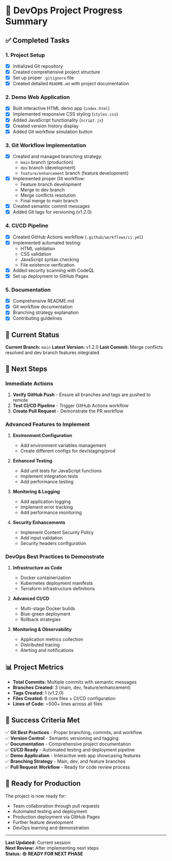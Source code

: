 # 🚀 DevOps Project Progress Summary

## ✅ Completed Tasks

### 1. Project Setup
- [x] Initialized Git repository
- [x] Created comprehensive project structure
- [x] Set up proper `.gitignore` file
- [x] Created detailed `README.md` with project documentation

### 2. Demo Web Application
- [x] Built interactive HTML demo app (`index.html`)
- [x] Implemented responsive CSS styling (`styles.css`)
- [x] Added JavaScript functionality (`script.js`)
- [x] Created version history display
- [x] Added Git workflow simulation button

### 3. Git Workflow Implementation
- [x] Created and managed branching strategy:
  - `main` branch (production)
  - `dev` branch (development)
  - `feature/enhancement` branch (feature development)
- [x] Implemented proper Git workflow:
  - Feature branch development
  - Merge to dev branch
  - Merge conflicts resolution
  - Final merge to main branch
- [x] Created semantic commit messages
- [x] Added Git tags for versioning (v1.2.0)

### 4. CI/CD Pipeline
- [x] Created GitHub Actions workflow (`.github/workflows/ci.yml`)
- [x] Implemented automated testing:
  - HTML validation
  - CSS validation
  - JavaScript syntax checking
  - File existence verification
- [x] Added security scanning with CodeQL
- [x] Set up deployment to GitHub Pages

### 5. Documentation
- [x] Comprehensive README.md
- [x] Git workflow documentation
- [x] Branching strategy explanation
- [x] Contributing guidelines

## 🔄 Current Status

**Current Branch:** `main`
**Latest Version:** v1.2.0
**Last Commit:** Merge conflicts resolved and dev branch features integrated

## 🎯 Next Steps

### Immediate Actions
1. **Verify GitHub Push** - Ensure all branches and tags are pushed to remote
2. **Test CI/CD Pipeline** - Trigger GitHub Actions workflow
3. **Create Pull Request** - Demonstrate the PR workflow

### Advanced Features to Implement
1. **Environment Configuration**
   - Add environment variables management
   - Create different configs for dev/staging/prod

2. **Enhanced Testing**
   - Add unit tests for JavaScript functions
   - Implement integration tests
   - Add performance testing

3. **Monitoring & Logging**
   - Add application logging
   - Implement error tracking
   - Add performance monitoring

4. **Security Enhancements**
   - Implement Content Security Policy
   - Add input validation
   - Security headers configuration

### DevOps Best Practices to Demonstrate
1. **Infrastructure as Code**
   - Docker containerization
   - Kubernetes deployment manifests
   - Terraform infrastructure definitions

2. **Advanced CI/CD**
   - Multi-stage Docker builds
   - Blue-green deployment
   - Rollback strategies

3. **Monitoring & Observability**
   - Application metrics collection
   - Distributed tracing
   - Alerting and notifications

## 📊 Project Metrics

- **Total Commits:** Multiple commits with semantic messages
- **Branches Created:** 3 (main, dev, feature/enhancement)
- **Tags Created:** 1 (v1.2.0)
- **Files Created:** 6 core files + CI/CD configuration
- **Lines of Code:** ~500+ lines across all files

## 🎉 Success Criteria Met

✅ **Git Best Practices** - Proper branching, commits, and workflow  
✅ **Version Control** - Semantic versioning and tagging  
✅ **Documentation** - Comprehensive project documentation  
✅ **CI/CD Ready** - Automated testing and deployment pipeline  
✅ **Demo Application** - Interactive web app showcasing features  
✅ **Branching Strategy** - Main, dev, and feature branches  
✅ **Pull Request Workflow** - Ready for code review process  

## 🚀 Ready for Production

The project is now ready for:
- Team collaboration through pull requests
- Automated testing and deployment
- Production deployment via GitHub Pages
- Further feature development
- DevOps learning and demonstration

---

**Last Updated:** Current session  
**Next Review:** After implementing next steps  
**Status:** 🟢 **READY FOR NEXT PHASE**
